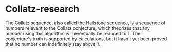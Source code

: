 # Collatz-research

The Collatz sequence, also called the Hailstone sequence, is a sequence of numbers relevant to the Collatz conjecture, which theorizes that any number using this algorithm will eventually be reduced to 1. The conjecture's truth is supported by calculations, but it hasn't yet been proved that no number can indefinitely stay above 1.
